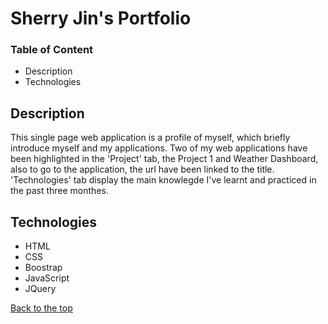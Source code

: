 # Sherry Jin's Portfolio

### Table of Content
-  Description
-  Technologies

## Description
This single page web application is a profile of myself, which briefly introduce myself and my applications.
Two of my web applications have been highlighted in the 'Project' tab, the Project 1 and Weather Dashboard, also to go to the application, the url have been linked to the title. 
'Technologies' tab display the main knowlegde I've learnt and practiced in the past three monthes.

## Technologies
- HTML
- CSS
- Boostrap
- JavaScript
- JQuery

[Back to the top](#Portfolio)

